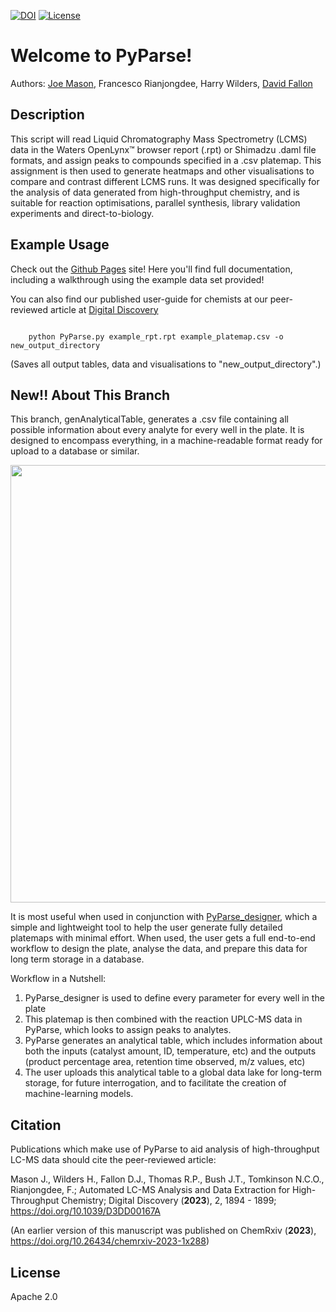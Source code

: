 [![DOI](https://zenodo.org/badge/616543497.svg)](https://zenodo.org/badge/latestdoi/616543497)
[![License](https://img.shields.io/badge/License-Apache_2.0-blue.svg)](https://opensource.org/licenses/Apache-2.0)

Welcome to PyParse!
===================================

Authors: [Joe Mason](https://github.com/thatchemistryguy), Francesco Rianjongdee, Harry Wilders, [David Fallon](https://github.com/fallonda)


Description
--------------- 

This script will read Liquid Chromatography Mass Spectrometry (LCMS) data in the Waters OpenLynx™ browser report (.rpt)
or Shimadzu .daml file formats, and assign peaks to compounds specified in  a .csv platemap. This assignment is then used to generate heatmaps and 
other visualisations to compare and contrast different LCMS runs. It was designed specifically for the analysis of data generated from 
high-throughput chemistry, and is suitable for reaction optimisations, parallel synthesis, library validation experiments and direct-to-biology. 


Example Usage 
---------------

Check out the [Github Pages](https://thatchemistryguy.github.io/PyParse/index.html) site! Here you'll find full documentation, including a walkthrough using the example data set provided!

You can also find our published user-guide for chemists at our peer-reviewed article at [Digital Discovery](https://doi.org/10.1039/D3DD00167A)

```

	python PyParse.py example_rpt.rpt example_platemap.csv -o new_output_directory

```
(Saves all output tables, data and visualisations to "new_output_directory".)

New!! About This Branch
-------------------

This branch, genAnalyticalTable, generates a .csv file containing all possible information about every analyte for every well in the plate. It is designed to encompass everything, in a machine-readable format ready
for upload to a database or similar. 
<p align="center">
	<img src="https://github.com/user-attachments/assets/f3d12331-44ab-42fc-bb9a-5aff86b6b006" width="700">
</p>

It is most useful when used in conjunction with [PyParse_designer](https://github.com/thatchemistryguy/PyParse_designer), which a simple and lightweight tool to help the user generate fully detailed platemaps
with minimal effort. When used, the user gets a full end-to-end workflow to design the plate, analyse the data, and prepare this data for long term storage in a database. 

Workflow in a Nutshell:

1. PyParse_designer is used to define every parameter for every well in the plate
2. This platemap is then combined with the reaction UPLC-MS data in PyParse, which looks to assign peaks to analytes.
3. PyParse generates an analytical table, which includes information about both the inputs (catalyst amount, ID, temperature, etc) and the outputs (product percentage area, retention time observed, m/z values, etc)
4. The user uploads this analytical table to a global data lake for long-term storage, for future interrogation, and to facilitate the creation of machine-learning models.

Citation
-----------

Publications which make use of PyParse to aid analysis of high-throughput LC-MS data should cite the peer-reviewed article:


Mason J., Wilders H., Fallon D.J., Thomas R.P., Bush J.T., Tomkinson N.C.O., Rianjongdee, F.; Automated LC-MS Analysis and Data Extraction for High-Throughput Chemistry; Digital Discovery (**2023**), 2, 1894 - 1899; https://doi.org/10.1039/D3DD00167A

(An earlier version of this manuscript was published on ChemRxiv (**2023**), https://doi.org/10.26434/chemrxiv-2023-1x288)
		
License
---------------

Apache 2.0



